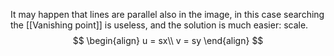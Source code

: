 It may happen that lines are parallel also in the image, in this case searching the [[Vanishing point]] is useless, and the solution is much easier: scale.
$$
\begin{align}
u = sx\\
v = sy
\end{align}
$$
